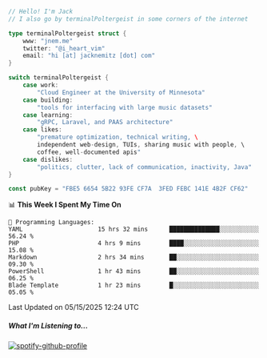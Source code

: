 ```go
// Hello! I'm Jack
// I also go by terminalPoltergeist in some corners of the internet

type terminalPoltergeist struct {
    www: "jnem.me"
    twitter: "@i_heart_vim"
    email: "hi [at] jacknemitz [dot] com"
}

switch terminalPoltergeist {
    case work:
        "Cloud Engineer at the University of Minnesota"
    case building:
        "tools for interfacing with large music datasets"
    case learning:
        "gRPC, Laravel, and PAAS architecture"
    case likes:
        "premature optimization, technical writing, \
        independent web-design, TUIs, sharing music with people, \
        coffee, well-documented apis"
    case dislikes:
        "politics, clutter, lack of communication, inactivity, Java"
}

const pubKey = "FBE5 6654 5B22 93FE CF7A  3FED FEBC 141E 4B2F CF62"
```

<!--START_SECTION:waka-->
📊 **This Week I Spent My Time On** 

```text
💬 Programming Languages: 
YAML                     15 hrs 32 mins      ██████████████░░░░░░░░░░░   56.24 % 
PHP                      4 hrs 9 mins        ████░░░░░░░░░░░░░░░░░░░░░   15.08 % 
Markdown                 2 hrs 34 mins       ██░░░░░░░░░░░░░░░░░░░░░░░   09.30 % 
PowerShell               1 hr 43 mins        ██░░░░░░░░░░░░░░░░░░░░░░░   06.25 % 
Blade Template           1 hr 23 mins        █░░░░░░░░░░░░░░░░░░░░░░░░   05.05 % 
```


 Last Updated on 05/15/2025 12:24 UTC
<!--END_SECTION:waka-->

##### What I'm Listening to...

[![spotify-github-profile](https://jnem.me/listening-item?maxAge=2592000)](https://jnem.me/listening)
